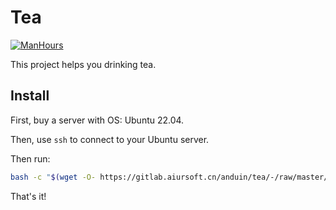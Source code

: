 # Tea

[![ManHours](https://manhours.aiursoft.cn/r/gitlab.aiursoft.cn/anduin/tea.svg)](https://gitlab.aiursoft.cn/anduin/tea/-/commits/master?ref_type=heads)

This project helps you drinking tea.

## Install

First, buy a server with OS: Ubuntu 22.04.

Then, use `ssh` to connect to your Ubuntu server.

Then run:

```bash
bash -c "$(wget -O- https://gitlab.aiursoft.cn/anduin/tea/-/raw/master/install.sh)"
```

That's it!